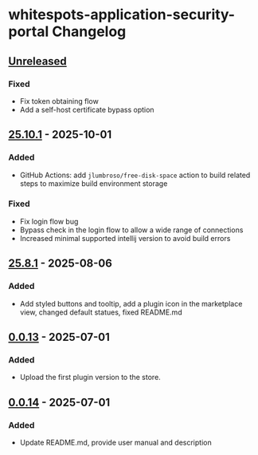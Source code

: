 <!-- Keep a Changelog guide -> https://keepachangelog.com -->

# whitespots-application-security-portal Changelog

## [Unreleased]

### Fixed

- Fix token obtaining flow
- Add a self-host certificate bypass option

## [25.10.1] - 2025-10-01

### Added

- GitHub Actions: add `jlumbroso/free-disk-space` action to build related steps to maximize build environment storage

### Fixed

- Fix login flow bug
- Bypass check in the login flow to allow a wide range of connections
- Increased minimal supported intellij version to avoid build errors

## [25.8.1] - 2025-08-06

### Added

- Add styled buttons and tooltip, add a plugin icon in the marketplace view, changed default statues, fixed README.md

## [0.0.13] - 2025-07-01

### Added

- Upload the first plugin version to the store.

## [0.0.14] - 2025-07-01

### Added

- Update README.md, provide user manual and description

[Unreleased]: https://github.com/Whitespots-OU/jetbrains-portal-extension/compare/v25.10.1...HEAD
[25.10.1]: https://github.com/Whitespots-OU/jetbrains-portal-extension/compare/v25.8.1...v25.10.1
[25.8.1]: https://github.com/Whitespots-OU/jetbrains-portal-extension/compare/v0.0.13...v25.8.1
[0.0.14]: https://github.com/Whitespots-OU/jetbrains-portal-extension/commits/v0.0.14
[0.0.13]: https://github.com/Whitespots-OU/jetbrains-portal-extension/compare/v0.0.14...v0.0.13

